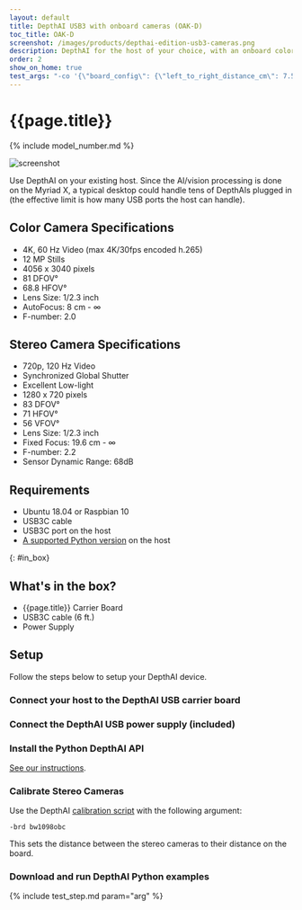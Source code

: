 ```yaml
---
layout: default
title: DepthAI USB3 with onboard cameras (OAK-D)
toc_title: OAK-D
screenshot: /images/products/depthai-edition-usb3-cameras.png
description: DepthAI for the host of your choice, with an onboard color camera module and global-shutter synchronized stereo pair.
order: 2
show_on_home: true
test_args: "-co '{\"board_config\": {\"left_to_right_distance_cm\": 7.5}}'"
---
```


# {{page.title}}

{% include model_number.md %}

![screenshot]({{page.screenshot}})

Use DepthAI on your existing host. Since the AI/vision processing is done on the Myriad X, a typical desktop could handle tens of DepthAIs plugged in (the effective limit is how many USB ports the host can handle).

## Color Camera Specifications

* 4K, 60 Hz Video (max 4K/30fps encoded h.265)
* 12 MP Stills
* 4056 x 3040 pixels
* 81 DFOV°
* 68.8 HFOV°
* Lens Size: 1/2.3 inch
* AutoFocus: 8 cm - ∞
* F-number: 2.0

## Stereo Camera Specifications

* 720p, 120 Hz Video
* Synchronized Global Shutter
* Excellent Low-light
* 1280 x 720 pixels
* 83 DFOV°
* 71 HFOV°
* 56 VFOV°
* Lens Size: 1/2.3 inch
* Fixed Focus: 19.6 cm - ∞
* F-number: 2.2
* Sensor Dynamic Range: 68dB

## Requirements

* Ubuntu 18.04 or Raspbian 10
* USB3C cable
* USB3C port on the host
* [A supported Python version](/api/#python_version) on the host

{: #in_box}
## What's in the box?

* {{page.title}} Carrier Board
* USB3C cable (6 ft.)
* Power Supply

## Setup

Follow the steps below to setup your DepthAI device.

<h3 class="step js-toc-ignore"><span></span> Connect your host to the DepthAI USB carrier board</h3>

<h3 class="step js-toc-ignore"><span></span> Connect the DepthAI USB power supply (included)</h3>

<h3 class="step js-toc-ignore"><span></span> Install the Python DepthAI API</h3>

[See our instructions](/api#python_version).

<h3 class="step js-toc-ignore"><span></span> Calibrate Stereo Cameras</h3>

Use the DepthAI [calibration script](/products/stereo_camera_pair/#calibration) with the following argument:

```
-brd bw1098obc
```

This sets the distance between the stereo cameras to their distance on the board.

<h3 class="step js-toc-ignore"><span></span> Download and run DepthAI Python examples</h3>

{% include test_step.md param="arg" %}
